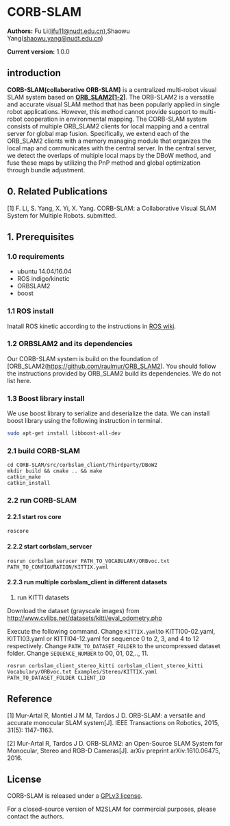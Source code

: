 
# CORB-SLAM

**Authors:** Fu Li(lifu11@nudt.edu.cn),Shaowu Yang(shaowu.yang@nudt.edu.cn)

**Current version:** 1.0.0

## introduction

**CORB-SLAM(collaborative ORB-SLAM)** is a centralized multi-robot visual SLAM system based on  **[ORB_SLAM2[1-2]](https://github.com/raulmur/ORB_SLAM2)**.
The ORB-SLAM2 is a versatile and accurate visual SLAM method that has been popularly applied in single robot applications. However, this method cannot provide support to multi-robot cooperation in environmental mapping.
The CORB-SLAM system consists of multiple ORB_SLAM2 clients for local mapping and a central server for global map fusion. Specifically, we extend each of the ORB_SLAM2 clients with a memory managing module that organizes the local map and communicates with the central server. In the central server, we detect the overlaps of multiple local maps by the DBoW method, and fuse these maps by utilizing the PnP method and global optimization through bundle adjustment.

<!-- <div align=center> <img src="https://github.com/lifunudt/M2SLAM/blob/master/images/framework.png" alt="M2SLAM" height="180" align=center /> </div> -->

## 0. Related Publications

[1] F. Li, S. Yang, X. Yi, X. Yang. CORB-SLAM: a Collaborative Visual SLAM System for Multiple Robots. submitted.

## 1. Prerequisites

### 1.0 requirements
  * ubuntu 14.04/16.04
  * ROS indigo/kinetic
  * ORBSLAM2
  * boost

### 1.1 ROS install

Inatall ROS kinetic according to the instructions in [ROS wiki](http://wiki.ros.org/indigo/Installation).

### 1.2 ORBSLAM2 and its dependencies

Our CORB-SLAM system is build on the foundation of [ORB_SLAM2(https://github.com/raulmur/ORB_SLAM2). You should follow the instructions provided by ORB_SLAM2 build its dependencies. We do not list here.

### 1.3 Boost library install
We use boost library to serialize and deserialize the data.
We can install boost library using the following instruction in terminal.

```bash
sudo apt-get install libboost-all-dev
```


### 2.1 build CORB-SLAM

```
cd CORB-SLAM/src/corbslam_client/Thirdparty/DBoW2
mkdir build && cmake .. && make
catkin_make
catkin_install
```

### 2.2 run CORB-SLAM

#### 2.2.1 start ros core
```
roscore
```
#### 2.2.2 start corbslam_servcer
```
rosrun corbslam_servcer PATH_TO_VOCABULARY/ORBvoc.txt PATH_TO_CONFIGURATION/KITTIX.yaml
```
#### 2.2.3 run multiple corbslam_client in different datasets

1. run KITTI datasets

Download the dataset (grayscale images) from http://www.cvlibs.net/datasets/kitti/eval_odometry.php

Execute the following command. Change `KITTIX.yaml`to KITTI00-02.yaml, KITTI03.yaml or KITTI04-12.yaml for sequence 0 to 2, 3, and 4 to 12 respectively. Change `PATH_TO_DATASET_FOLDER` to the uncompressed dataset folder. Change `SEQUENCE_NUMBER` to 00, 01, 02,.., 11.

```
rosrun corbslam_client_stereo_kitti corbslam_client_stereo_kitti Vocabulary/ORBvoc.txt Examples/Stereo/KITTIX.yaml PATH_TO_DATASET_FOLDER CLIENT_ID
```

## Reference
[1] Mur-Artal R, Montiel J M M, Tardos J D. ORB-SLAM: a versatile and accurate monocular SLAM system[J]. IEEE Transactions on Robotics, 2015, 31(5): 1147-1163.

[2] Mur-Artal R, Tardos J D. ORB-SLAM2: an Open-Source SLAM System for Monocular, Stereo and RGB-D Cameras[J]. arXiv preprint arXiv:1610.06475, 2016.

## License
CORB-SLAM is released under a [GPLv3 license](https://github.com/lifunudt/M2SLAM/blob/master/License-gpl.txt).

For a closed-source version of M2SLAM for commercial purposes, please contact the authors.
